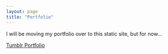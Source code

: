 ```yaml
---
layout: page
title: "Portfolio"
---
```


I will be moving my portfolio over to this static site, but for now...

[Tumblr Portfolio](https://aaronarntz.tumblr.com)
